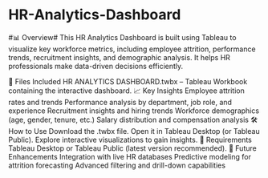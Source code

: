 # HR-Analytics-Dashboard
#📊 Overview#
This HR Analytics Dashboard is built using Tableau to visualize key workforce metrics, including employee attrition, performance trends, recruitment insights, and demographic analysis. It helps HR professionals make data-driven decisions efficiently.

📂 Files Included
HR ANALYTICS DASHBOARD.twbx – Tableau Workbook containing the interactive dashboard.
📈 Key Insights
Employee attrition rates and trends
Performance analysis by department, job role, and experience
Recruitment insights and hiring trends
Workforce demographics (age, gender, tenure, etc.)
Salary distribution and compensation analysis
🛠️ How to Use
Download the .twbx file.
Open it in Tableau Desktop (or Tableau Public).
Explore interactive visualizations to gain insights.
📌 Requirements
Tableau Desktop or Tableau Public (latest version recommended).
🔗 Future Enhancements
Integration with live HR databases
Predictive modeling for attrition forecasting
Advanced filtering and drill-down capabilities
